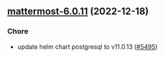 

## [mattermost-6.0.11](https://github.com/truecharts/charts/compare/mattermost-6.0.10...mattermost-6.0.11) (2022-12-18)

### Chore

- update helm chart postgresql to v11.0.13 ([#5495](https://github.com/truecharts/charts/issues/5495))
  
  